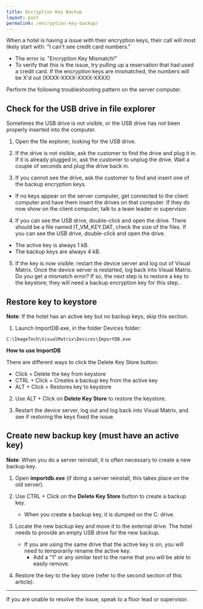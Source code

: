 ```yaml
---
title: Encryption Key Backup
layout: post
permalink: /encryption-key-backup/
---
```



When a hotel is having a issue with their encryption keys, their call will most likely start with: "I can't see credit card numbers."

* The error is: "Encryption Key Mismatch!"
* To verify that this is the issue, try pulling up a reservation that had used a credit card. If the encryption keys are mismatched, the numbers will be X'd out (XXXX-XXXX-XXXX-XXXX)

Perform the following troubleshooting pattern on the server computer.

## Check for the USB drive in file explorer

Sometimes the USB drive is not visible, or the USB drive has not been properly inserted into the computer.

1. Open the file explorer, looking for the USB drive.

2. If the drive is not visible, ask the customer to find the drive and plug it in. If it is already plugged in, ask the customer to unplug the drive. Wait a couple of seconds and plug the drive back in.

3. If you cannot see the drive, ask the customer to find and insert one of the backup encryption keys.

* If no keys appear on the server computer, get connected to the client computer and have them insert the drives on that computer. If they do now show on the client computer, talk to a team leader or supervisor.

4. If you can see the USB drive, double-click and open the drive. There should be a file named IT_VM_KEY.DAT, check the size of the files. If you can see the USB drive, double-click and open the drive.

* The active key is always 1 kB.
* The backup keys are always 4 kB.

5. If the key is now visible: restart the device server and log out of Visual Matrix. Once the device server is restarted, log back into Visual Matrix. Do you get a mismatch error? If so, the next step is to restore a key to the keystore; they will need a backup encryption key for this step..

## Restore key to keystore

**Note**: If the hotel has an active key but no backup keys, skip this section.

1. Launch ImportDB.exe, in the folder Devices folder:

`C:\ImageTech\VisualMatrix\Devices\ImportDB.exe`

**How to use ImportDB**

There are different ways to click the Delete Key Store button:
* Click = Delete the key from keystore
* CTRL + Click = Creates a backup key from the active key
* ALT + Click = Restores key to keystore

2. Use ALT + Click on **Delete Key Store** to restore the keystore.

3. Restart the device server, log out and log back into Visual Matrix, and see if restoring the keys fixed the issue.

## Create new backup key (must have an active key)

**Note**: When you do a server reinstall, it is often necessary to create a new backup key.

1. Open **importdb.exe** (if doing a server reinstall, this takes place on the old server).

2. Use CTRL + Click on the **Delete Key Store** button to create a backup key.

   * When you create a backup key, it is dumped on the C: drive. 

3. Locate the new backup key and move it to the external drive. The hotel needs to provide an empty USB drive for the new backup.

   * If you are using the same drive that the active key is on, you will need to temporarily rename the active key.
      * Add a "1" or any similar text to the name that you will be able to easily remove.

4. Restore the key to the key store (refer to the second section of this article).

<hr>

If you are unable to resolve the issue, speak to a floor lead or supervisor.

